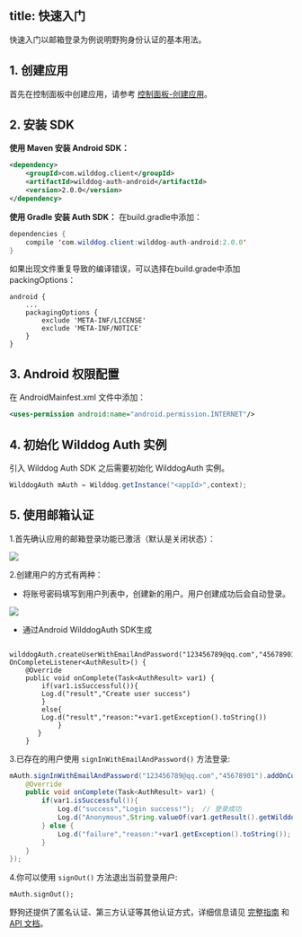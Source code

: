 
title:  快速入门
---

快速入门以邮箱登录为例说明野狗身份认证的基本用法。



## 1. 创建应用

首先在控制面板中创建应用，请参考 [控制面板-创建应用](/console/creat.html)。

## 2. 安装 SDK

**使用 Maven 安装 Android SDK：**

```xml
<dependency>
    <groupId>com.wilddog.client</groupId>
    <artifactId>wilddog-auth-android</artifactId>
    <version>2.0.0</version>
</dependency> 
```

**使用 Gradle 安装 Auth SDK：**
 在build.gradle中添加：

```java
dependencies {
    compile 'com.wilddog.client:wilddog-auth-android:2.0.0'
}
```

如果出现文件重复导致的编译错误，可以选择在build.grade中添加packingOptions：

```
android {
    ...
    packagingOptions {
        exclude 'META-INF/LICENSE'
        exclude 'META-INF/NOTICE'
    }
}

```

## 3. Android 权限配置

在 AndroidMainfest.xml 文件中添加：

```xml
<uses-permission android:name="android.permission.INTERNET"/>
```

## 4. 初始化 Wilddog Auth 实例

引入 Wilddog Auth SDK 之后需要初始化 WilddogAuth 实例。

```java
WilddogAuth mAuth = Wilddog.getInstance("<appId>",context);
```


## 5. 使用邮箱认证

1.首先确认应用的邮箱登录功能已激活（默认是关闭状态）：

![](/images/openemail.png)

2.创建用户的方式有两种：

* 将账号密码填写到用户列表中，创建新的用户。用户创建成功后会自动登录。

![](/images/addemailuser.png)

* 通过Android WilddogAuth SDK生成

```
     wilddogAuth.createUserWithEmailAndPassword("123456789@qq.com","45678901").addOnCompleteListener(new OnCompleteListener<AuthResult>() {
	@Override
	public void onComplete(Task<AuthResult> var1) {
		if(var1.isSuccessful()){
		Log.d("result","Create user success")
		}
		else{
		Log.d("result","reason:"+var1.getException().toString())
		    }
	   }
	}	 
```
3.已存在的用户使用 `signInWithEmailAndPassword()` 方法登录:

```java
mAuth.signInWithEmailAndPassword("123456789@qq.com","45678901").addOnCompleteListener(new OnCompleteListener<AuthResult>() {
	@Override
	public void onComplete(Task<AuthResult> var1) {
		if(var1.isSuccessful()){
			Log.d("success","Login success!");  // 登录成功
            Log.d("Anonymous",String.valueOf(var1.getResult().getWilddogUser().isAnonymous()));
		} else {
			Log.d("failure","reason:"+var1.getException().toString()); // 登录失败及错误信息
		}
	}
});
```

4.你可以使用 `signOut()` 方法退出当前登录用户:

```
mAuth.signOut();
```

野狗还提供了匿名认证、第三方认证等其他认证方式，详细信息请见 [完整指南](/guide/auth/core/concept.html) 和  [API 文档](/api/auth/android.html)。